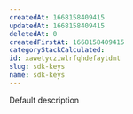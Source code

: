 ```yaml
---
createdAt: 1668158409415
updatedAt: 1668158409415
deletedAt: 0
createdFirstAt: 1668158409415
categoryStackCalculated: 
id: xawetycziwlrfqhdefaytdmt
slug: sdk-keys
name: sdk-keys
---
```


Default description